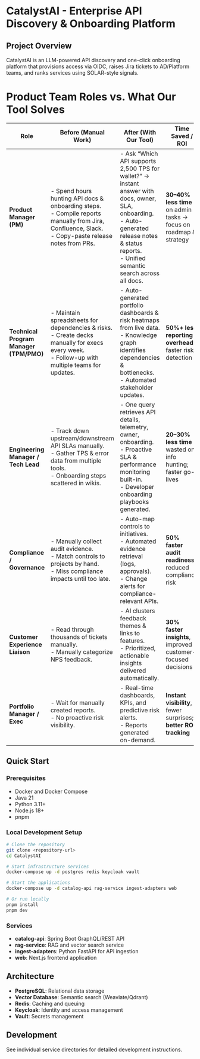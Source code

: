 # CatalystAI - Enterprise API Discovery & Onboarding Platform

## Project Overview

CatalystAI is an LLM-powered API discovery and one-click onboarding platform that provisions access via OIDC, raises Jira tickets to AD/Platform teams, and ranks services using SOLAR-style signals.

# Product Team Roles vs. What Our Tool Solves

| Role                         | Before (Manual Work)                                                                                                                                      | After (With Our Tool)                                                                                                                                      | Time Saved / ROI                               |
|------------------------------|------------------------------------------------------------------------------------------------------------------------------------------------------------|------------------------------------------------------------------------------------------------------------------------------------------------------------|-----------------------------------------------|
| **Product Manager (PM)**     | - Spend hours hunting API docs & onboarding steps.<br>- Compile reports manually from Jira, Confluence, Slack.<br>- Copy-paste release notes from PRs.   | - Ask “Which API supports 2,500 TPS for wallet?” → instant answer with docs, owner, SLA, onboarding.<br>- Auto-generated release notes & status reports.<br>- Unified semantic search across all docs. | **30–40% less time** on admin tasks → focus on roadmap & strategy |
| **Technical Program Manager (TPM/PMO)** | - Maintain spreadsheets for dependencies & risks.<br>- Create decks manually for execs every week.<br>- Follow-up with multiple teams for updates. | - Auto-generated portfolio dashboards & risk heatmaps from live data.<br>- Knowledge graph identifies dependencies & bottlenecks.<br>- Automated stakeholder updates. | **50%+ less reporting overhead**; faster risk detection |
| **Engineering Manager / Tech Lead** | - Track down upstream/downstream API SLAs manually.<br>- Gather TPS & error data from multiple tools.<br>- Onboarding steps scattered in wikis.   | - One query retrieves API details, telemetry, owner, onboarding.<br>- Proactive SLA & performance monitoring built-in.<br>- Developer onboarding playbooks generated. | **20–30% less time** wasted on info hunting; faster go-lives |
| **Compliance / Governance**  | - Manually collect audit evidence.<br>- Match controls to projects by hand.<br>- Miss compliance impacts until too late.                                  | - Auto-map controls to initiatives.<br>- Automated evidence retrieval (logs, approvals).<br>- Change alerts for compliance-relevant APIs.                    | **50% faster audit readiness**; reduced compliance risk |
| **Customer Experience Liaison** | - Read through thousands of tickets manually.<br>- Manually categorize NPS feedback.                                                                   | - AI clusters feedback themes & links to features.<br>- Prioritized, actionable insights delivered automatically.                                          | **30% faster insights**, improved customer-focused decisions |
| **Portfolio Manager / Exec** | - Wait for manually created reports.<br>- No proactive risk visibility.                                                                                   | - Real-time dashboards, KPIs, and predictive risk alerts.<br>- Reports generated on-demand.                                                                | **Instant visibility**, fewer surprises; **better ROI tracking** |


## Quick Start

### Prerequisites
- Docker and Docker Compose
- Java 21
- Python 3.11+
- Node.js 18+
- pnpm

### Local Development Setup

```bash
# Clone the repository
git clone <repository-url>
cd CatalystAI

# Start infrastructure services
docker-compose up -d postgres redis keycloak vault

# Start the applications
docker-compose up -d catalog-api rag-service ingest-adapters web

# Or run locally
pnpm install
pnpm dev
```

### Services

- **catalog-api**: Spring Boot GraphQL/REST API
- **rag-service**: RAG and vector search service
- **ingest-adapters**: Python FastAPI for API ingestion
- **web**: Next.js frontend application

## Architecture

- **PostgreSQL**: Relational data storage
- **Vector Database**: Semantic search (Weaviate/Qdrant)
- **Redis**: Caching and queuing
- **Keycloak**: Identity and access management
- **Vault**: Secrets management

## Development

See individual service directories for detailed development instructions.
